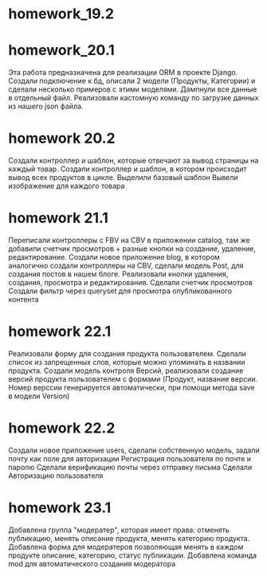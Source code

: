 # homework_19.2
# homework_20.1

Эта работа предназначена для реализации ORM в проекте Django.
Создали подключение к бд, описали 2 модели (Продукты, Категории) и сделали несколько примеров с этими моделями.
Дампнули все данные в отдельный файл.
Реализовали кастомную команду по загрузке данных из нашего json файла.

# homework 20.2
Создали контроллер и шаблон, которые отвечают за вывод страницы на каждый товар. 
Создали контроллер и шаблон, в котором происходит вывод всех продуктов в цикле.
Выделили базовый шаблон
Вывели изображение для каждого товара

# homework 21.1
Переписали контроллеры с FBV на CBV в приложении catalog, там же добавили счетчик просмотров + разные кнопки на создание, удаление, редактирование. 
Создали новое приложение blog, в котором аналогично создали контроллеры на CBV, сделали модель Post, для создания постов в нашем блоге.
Реализовали кнопки удаления, создания, просмотра и редактирования.
Сделали счетчик просмотров 
Создали фильтр через queryset для просмотра опубликованного контента 

# homework 22.1
Реализовали форму для создания продукта пользователем. Сделали список из запрещенных слов, которые можно упоминать в названии продукта.
Создали модель контроля Версий, реализовали создание версий продукта пользователем с формами (Продукт, название версии. Номер верссии генерируется автоматически, при помощи метода save в модели Version)

# homework 22.2
Создали новое приложение users, сделали собственную модель, задали почту как поле для авторизации
Регистрация пользователя по почте и паролю
Сделали верификацию почты через отправку письма 
Сделали Авторизацию пользователя

# homework 23.1
Добавлена группа "модератер", которая имеет права: отменять публикацию, менять описание продукта, менять  категорию продукта.
Добавлена форма для модератеров позволяющая менять в каждом продукте описание, категорию, статус публикации.
Добавлена команда mod для автоматического создания модератора

